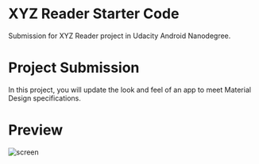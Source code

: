  # XYZ Reader Starter Code

Submission for XYZ Reader project in Udacity Android Nanodegree.

# Project Submission

In this project, you will update the look and feel of an app to meet Material Design specifications.

# Preview
![screen](../master/art/xyz_reader.gif)
